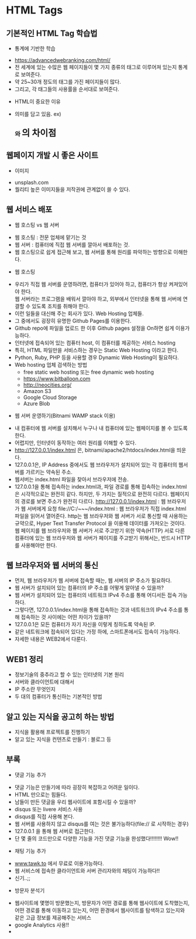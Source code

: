 # HTML Tags

## 기본적인 HTML Tag 학습법
 - 통계에 기반한 학습
  + https://advancedwebranking.com/html/
  + 전 세계에 있는 수많은 웹 페이지들이 몇 가지 종류의 태그로 이루어져 있는지 통계로 보여준다.
  + 약 25~30개 정도의 태그를 가진 페이지들이 많다.
  + 그리고, 각 태그들의 사용률을 순서대로 보여준다.
 - HTML이 중요한 이유
  + 의미를 담고 있음. ex) <h3> 와 <span style="font-size:24px"> 의 차이점

## 웹페이지 개발 시 좋은 사이트
 - 이미지
  + unsplash.com
  + 퀄리티 높은 이미지들을 저작권에 관계없이 쓸 수 있다.

## 웹 서비스 배포
 - 웹 호스팅 vs 웹 서버
  + 웹 호스팅 : 전문 업체에 맡기는 것
  + 웹 서버 : 컴퓨터에 직접 웹 서버를 깔아서 배포하는 것.
  + 웹 호스팅으로 쉽게 접근해 보고, 웹 서버를 통해 원리를 파악하는 방향으로 이해한다.
 - 웹 호스팅
  + 우리가 직접 웹 서버를 운영하려면, 컴퓨터가 있어야 하고, 컴퓨터가 항상 켜져있어야 한다.  
    웹 서버라는 프로그램을 배워서 깔아야 하고, 외부에서 인터넷을 통해 웹 서버에 연결할 수 있도록 조치를 취해야 한다. 
  + 이런 일들을 대신해 주는 회사가 있다. Web Hosting 업체들.
  + 그 중에서도 굉장히 유명한 Github Pages를 이용한다.
  + Github repo에 파일을 업로드 한 이후 Github pages 설정을 On하면 쉽게 이용가능하다. 
  + 인터넷에 접속되어 있는 컴퓨터 host, 이 컴퓨터를 제공하는 서비스 hosting
  + 특히, HTML 파일만을 서비스하는 경우는 Static Web Hosting 이라고 한다.
  + Python, Ruby, PHP 등을 사용할 경우 Dynamic Web Hosting이 필요하다.
  + Web hosting 업체 검색하는 방법
    - free static web hosting 또는 free dynamic web hosting
    - https://www.bitballoon.com
    - http://neocities.org/
    - Amazon S3
    - Google Cloud Storage
    - Azure Blob
 - 웹 서버 운영하기(Bitnami WAMP stack 이용)
  + 내 컴퓨터에 웹 서버를 설치해서 누구나 내 컴퓨터에 있는 웹페이지를 볼 수 있도록 한다.
  + 어렵지만, 인터넷이 동작하는 여러 원리를 이해할 수 있다. 
  + http://127.0.0.1/index.html 은, bitnami/apache2/htdocs/index.html을 띄운다.
  + 127.0.0.1은, IP Address 중에서도 웹 브라우저가 설치되어 있는 각 컴퓨터의 웹서버를 가르키는 약속된 주소.
  + 웹서버는 index.html 파일을 찾아서 브라우저에 전송.
  + 127.0.0.1을 통해 접속하는 index.html과, 파일 경로를 통해 접속하는 index.html은 시각적으로는 완전히 같다.
    하지만, 두 가지는 질적으로 완전히 다르다.
    웹페이지의 경로를 보면 주소가 완전히 다르다.
    http://127.0.0.1/index.html : 웹 브라우저가 웹 서버에게 요청 
    file://C:/~~~/index.html : 웹 브라우저가 직접 index.html파일을 읽어서 열어준다.
    http는 웹 브라우저와 웹 서버가 서로 통신할 때 사용하는 규약으로,
    Hyper Text Transfer Protocol 을 이용해 데이터를 가져오는 것이다.
    웹 페이지를 웹 브라우저와 웹 서버가 서로 주고받기 위한 약속(HTTP)
    서로 다른 컴퓨터에 있는 웹 브라우저와 웹 서버가 페이지를 주고받기 위해서는,
    반드시 HTTP 를 사용해야만 한다.

## 웹 브라우저와 웹 서버의 통신
 - 먼저, 웹 브라우저가 웹 서버에 접속할 때는, 웹 서버의 IP 주소가 필요하다.
 - 웹 서버가 설치되어 있는 컴퓨터의 IP 주소를 어떻게 알아낼 수 있을까?
 - 웹 서버가 설치되어 있는 컴퓨터의 네트워크 IPv4 주소를 통해 어디서든 접속 가능하다.
 - 그렇다면, 127.0.0.1/index.html을 통해 접속하는 것과 네트워크의 IPv4 주소를 통해 접속하는 것 사이에는 어떤 차이가 있을까?
 - 127.0.0.1은 모든 컴퓨터가 자기 자신을 이렇게 칭하도록 약속된 IP.
 - 같은 네트워크에 접속되어 있다는 가정 하에, 스마트폰에서도 접속이 가능하다.
 - 자세한 내용은 WEB2에서 다룬다. 

## WEB1 정리
 - 정보기술의 중추라고 할 수 있는 인터넷의 기본 원리
 - 서버와 클라이언트에 대해서
 - IP 주소란 무엇인지
 - 두 대의 컴퓨터가 통신하는 기본적인 방법

## 알고 있는 지식을 공고히 하는 방법
 - 지식을 활용해 프로젝트를 진행하기
 - 알고 있는 지식을 컨텐츠로 만들기 : 블로그 등

## 부록
 - 댓글 기능 추가
  + 댓글 기능은 만들기에 따라 굉장히 복잡하고 어려운 일이다. 
  + HTML 만으로는 힘들다.
  + 남들이 만든 댓글을 우리 웹사이트에 포함시킬 수 있을까?
  + disqus 또는 livere 서비스 사용
  + disqus를 직접 사용해 본다. 
  + 웹 서버를 사용하지 않고 disqus를 여는 것은 불가능하다(file:// 로 시작하는 경우)
  + 127.0.0.1 을 통해 웹 서버로 접근한다.
  + 단 몇 줄의 코드만으로 다양한 기능을 가진 댓글 기능을 완성했다!!!!!!!! Wow!!
 - 채팅 기능 추가
  + www.tawk.to 에서 무료로 이용가능하다.
  + 웹 서비스에 접속한 클라이언트와 서버 관리자와의 채팅이 가능하다!!
  + 신기..;;
 - 방문자 분석기
  + 웹사이트에 몇명이 방문했는지, 방문자가 어떤 경로를 통해 웹사이트에 도착했는지,
    어떤 경로를 통해 이동하고 있는지, 어떤 환경에서 웹사이트를 탐색하고 있는지와 같은 고급 정보를 제공해주는 서비스
  + google Analytics 사용!!
  + 